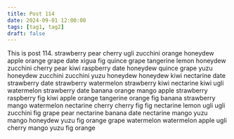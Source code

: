 ```yaml
---
title: Post 114
date: 2024-09-01 12:00:00
tags: [tag1, tag2]
draft: false
---
```

This is post 114.
strawberry
pear
cherry
ugli
zucchini
orange
honeydew
apple
orange
grape
date
xigua
fig
quince
grape
tangerine
lemon
honeydew
zucchini
cherry
pear
kiwi
raspberry
date
honeydew
quince
grape
yuzu
honeydew
zucchini
zucchini
yuzu
honeydew
honeydew
kiwi
nectarine
date
strawberry
date
strawberry
watermelon
strawberry
kiwi
nectarine
kiwi
ugli
watermelon
strawberry
date
banana
orange
mango
apple
strawberry
raspberry
fig
kiwi
apple
orange
tangerine
orange
fig
banana
strawberry
mango
watermelon
nectarine
cherry
cherry
fig
fig
nectarine
lemon
ugli
ugli
zucchini
fig
grape
pear
nectarine
banana
date
nectarine
mango
yuzu
mango
honeydew
yuzu
fig
orange
grape
watermelon
watermelon
apple
ugli
cherry
mango
yuzu
fig
orange
